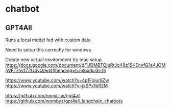 # chatbot

## GPT4All
Runs a local model fed with custom data

Need to setup this correctly for windows

Create new virtual environment try mac setup https://docs.google.com/document/d/1JDMBTOjbRtJo49z1SKEnvfG1a4JQMjWFT7hvfZZU4vQ/edit#heading=h.m8xidul3rr0i

https://www.youtube.com/watch?v=4p1Fojur8Zw
https://www.youtube.com/watch?v=jxSPx1bfl2M

https://github.com/nomic-ai/gpt4all
https://github.com/wombyz/gpt4all_langchain_chatbots
